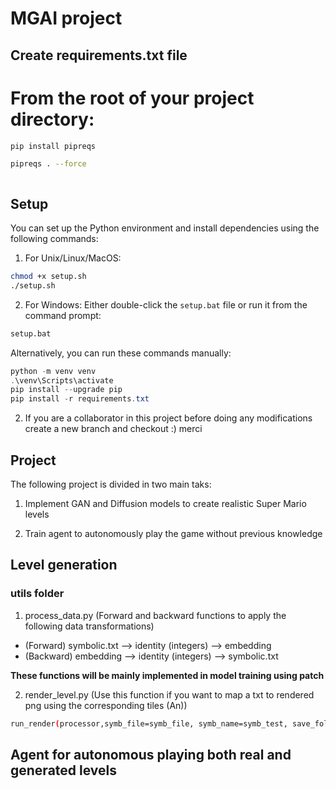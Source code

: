 # MGAI project


## Create requirements.txt file 




# From the root of your project directory:



```sh
pip install pipreqs

pipreqs . --force



```



## Setup

You can set up the Python environment and install dependencies using the following commands:

1. For Unix/Linux/MacOS:
```sh
chmod +x setup.sh
./setup.sh
```

2. For Windows:
Either double-click the `setup.bat` file or run it from the command prompt:
```cmd
setup.bat
```

Alternatively, you can run these commands manually:
```powershell
python -m venv venv
.\venv\Scripts\activate
pip install --upgrade pip
pip install -r requirements.txt
```

2. If you are a collaborator in this project before doing any modifications create a new branch and checkout :) merci 


## Project

The following project is divided in two main taks:

1. Implement GAN and Diffusion models to create realistic Super Mario levels 

2. Train agent to autonomously play the game without previous knowledge


## Level generation

### utils folder

1. process_data.py  (Forward and backward functions to apply the following data transformations)

- (Forward) symbolic.txt --> identity (integers) --> embedding 
- (Backward) embedding --> identity (integers) --> symbolic.txt 

**These functions will be mainly implemented in model training using patch**

2. render_level.py (Use this function if you want to map a txt to rendered png using the corresponding tiles (An))

```sh
run_render(processor,symb_file=symb_file, symb_name=symb_test, save_folder=save_folder)

```




## Agent for autonomous playing both real and generated levels